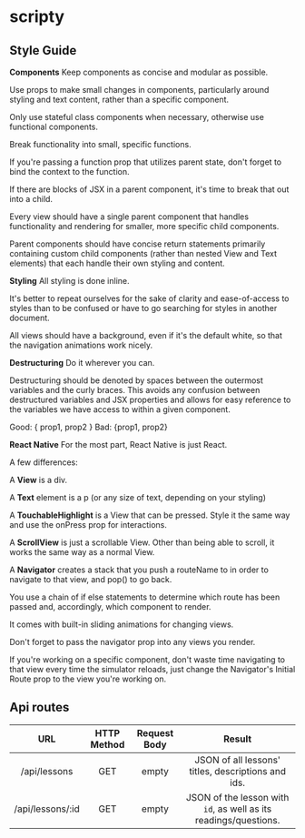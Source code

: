 # scripty

## Style Guide
__Components__
Keep components as concise and modular as possible.

Use props to make small changes in components, particularly around styling and text content, rather than a specific component.

Only use stateful class components when necessary, otherwise use functional components.

Break functionality into small, specific functions. 

If you're passing a function prop that utilizes parent state, don't forget to bind the context to the function.


If there are blocks of JSX in a parent component, it's time to break that out into a child.

Every view should have a single parent component that handles functionality and rendering for smaller, more specific child components.

Parent components should have concise return statements primarily containing custom child components (rather than nested View and Text elements) that each handle their own styling and content.

__Styling__
All styling is done inline.

It's better to repeat ourselves for the sake of clarity and ease-of-access to styles than to be confused or have to go searching for styles in another document.

All views should have a background, even if it's the default white, so that the navigation animations work nicely.

__Destructuring__
Do it wherever you can.

Destructuring should be denoted by spaces between the outermost variables and the curly braces. This avoids any confusion between destructured variables and JSX properties and allows for easy reference to the variables we have access to within a given component.

Good: { prop1, prop2 } 
Bad: {prop1, prop2} 


__React Native__
For the most part, React Native is just React.

A few differences:

A __View__ is a div.

A __Text__ element is a p (or any size of text, depending on your styling)

A __TouchableHighlight__ is a View that can be pressed. Style it the same way and use the onPress prop for interactions.

A __ScrollView__ is just a scrollable View. Other than being able to scroll, it works the same way as a normal View.

A __Navigator__ creates a stack that you push a routeName to in order to navigate to that view, and pop() to go back. 

You use a chain of if else statements to determine which route has been passed and, accordingly, which component to render.

It comes with built-in sliding animations for changing views.

Don't forget to pass the navigator prop into any views you render.

If you're working on a specific component, don't waste time navigating to that view every time the simulator reloads, just change the Navigator's Initial Route prop to the view you're working on.


## Api routes

| URL              | HTTP Method | Request Body | Result                                                          |
|:----------------:|:-----------:|:------------:|:---------------------------------------------------------------:|
| /api/lessons     | GET         | empty        | JSON of all lessons' titles, descriptions and ids.
| /api/lessons/:id | GET         | empty        | JSON of the lesson with `id`, as well as its readings/questions.